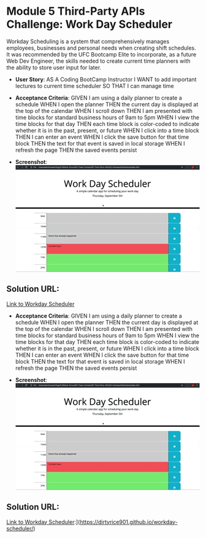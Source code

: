 # Module 5 Third-Party APIs Challenge: Work Day Scheduler
Workday Scheduling is a system that comprehensively manages employees, businesses and personal needs when creating shift schedules. It was recommended by the UFC Bootcamp Elite to incorporate, as a future Web Dev Engineer, the skills needed to create current time planners with the ability to store user input for later.


* **User Story**: 
AS A Coding BootCamp Instructor
I WANT to add important lectures to current time scheduler
SO THAT I can manage time  

* **Acceptance Criteria**: 
GIVEN I am using a daily planner to create a schedule
WHEN I open the planner
THEN the current day is displayed at the top of the calendar
WHEN I scroll down
THEN I am presented with time blocks for standard business hours of 9am to 5pm
WHEN I view the time blocks for that day
THEN each time block is color-coded to indicate whether it is in the past, present, or future
WHEN I click into a time block
THEN I can enter an event
WHEN I click the save button for that time block
THEN the text for that event is saved in local storage
WHEN I refresh the page
THEN the saved events persist

* **Screenshot**: 
![](./assets/05-third-party-apis-homework-demo.gif)

## Solution URL:

[Link to Workday Scheduler](https://dirtyrice901.github.io/workday-scheduler/)


* **Acceptance Criteria**: 
GIVEN I am using a daily planner to create a schedule
WHEN I open the planner
THEN the current day is displayed at the top of the calendar
WHEN I scroll down
THEN I am presented with time blocks for standard business hours of 9am to 5pm
WHEN I view the time blocks for that day
THEN each time block is color-coded to indicate whether it is in the past, present, or future
WHEN I click into a time block
THEN I can enter an event
WHEN I click the save button for that time block
THEN the text for that event is saved in local storage
WHEN I refresh the page
THEN the saved events persist

* **Screenshot**: 
![](./assets/05-third-party-apis-homework-demo.gif)

## Solution URL:

[Link to Workday Scheduler](https://dirtyrice901.github.io/workday-scheduler/):](https://dirtyrice901.github.io/workday-scheduler/)
